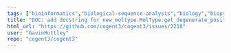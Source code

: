 ```yaml
---
tags: ["bioinformatics","biological-sequence-analysis","biology","biopython","data-science","evolution","genomics","help-wanted","markov-chain","maximum-likelihood","molecular-evolution","non-stationary","parallel","phylogenetic-trees","phylogenetics","pycogent","python","sequence-alignment","signal-processing","statistics"]
title: "DOC: add docstring for new_moltype.MolType.get_degenerate_positions"
html_url: "https://github.com/cogent3/cogent3/issues/2218"
user: "GavinHuttley"
repo: "cogent3/cogent3"
---
```


